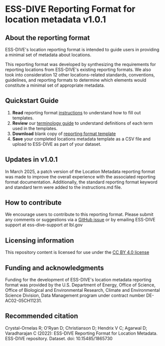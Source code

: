 # ESS-DIVE Reporting Format for location metadata v1.0.1

## About the reporting format
ESS-DIVE's location reporting format is intended to guide users in providing a minimal set of metadata about locations.

This reporting format was developed by synthesizing the requirements for reporting locations from ESS-DIVE's existing reporting formats. We also took into consideration 12 other locations-related standards, conventions, guidelines, and reporting formats to determine which elements would constitute a minimal set of appropriate metadata.

## Quickstart Guide
  1. **Read** reporting format [instructions](instructions.md) to understand how to fill out templates.
  2. **Review** our [terminology guide](term_list/guide.md) to understand definitions of each term used in the templates.
  3. **Download** blank copy of [reporting format template](templates)
  4. **Save** your completed locations metadata template as a CSV file and upload to ESS-DIVE as part of your dataset.

## Updates in v1.0.1
In March 2025, a patch version of the Location Metadata reporting format was made to improve the overall experience with the associated reporting format documentation. Additionally, the standard reporting format keyword and standard term were added to the instructions.md file.

## How to contribute
We encourage users to contribute to this reporting format. Please submit any comments or suggestions via a [GitHub issue](https://github.com/ess-dive-workspace/essdive-location-metadata/issues/new/choose) or by emailing ESS-DIVE support at ess-dive-support *at* lbl.gov  

## Licensing information
This repository content is licensed for use under the [CC BY 4.0 license](https://creativecommons.org/licenses/by/4.0/)

## Funding and acknowledgments
Funding for the development of ESS-DIVE's location metadata reporting format was provided by the U.S. Department of Energy, Office of Science, Office of Biological and Environmental Research, Climate and Environmental Science Division, Data Management program under contract number DE-AC02-05CH11231.

## Recommended citation
Crystal-Ornelas R; O'Ryan D; Christianson D; Hendrix V C; Agarwal D; Varadharajan C (2022): ESS-DIVE Reporting Format for Location Metadata. ESS-DIVE repository. Dataset. doi: 10.15485/1865730
